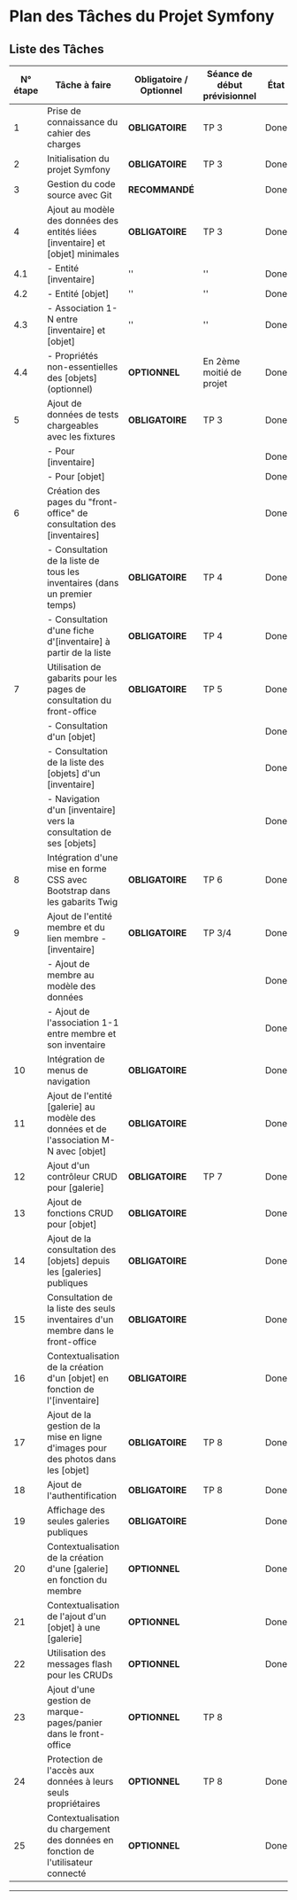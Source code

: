 # Plan des Tâches du Projet Symfony

## Liste des Tâches

| N° étape | Tâche à faire                                                                 | Obligatoire / Optionnel | Séance de début prévisionnel | État |
|----------|------------------------------------------------------------------------------|--------------------------|------------------------------|------|
| 1        | Prise de connaissance du cahier des charges                                  | **OBLIGATOIRE**          | TP 3                         |  Done    |
| 2        | Initialisation du projet Symfony                                             | **OBLIGATOIRE**          | TP 3                         |  Done    |
| 3        | Gestion du code source avec Git                                              | **RECOMMANDÉ**           |                              |  Done    |
| 4        | Ajout au modèle des données des entités liées [inventaire] et [objet] minimales | **OBLIGATOIRE**          | TP 3                         |  Done    |
| 4.1      | - Entité [inventaire]                                                       | ''                       | ''                           |  Done    |
| 4.2      | - Entité [objet]                                                            | ''                       | ''                           |  Done    |
| 4.3      | - Association 1-N entre [inventaire] et [objet]                             | ''                       | ''                           |  Done    |
| 4.4      | - Propriétés non-essentielles des [objets] (optionnel)                      | **OPTIONNEL**            | En 2ème moitié de projet     |  Done    |
| 5        | Ajout de données de tests chargeables avec les fixtures                     | **OBLIGATOIRE**          | TP 3                         |  Done    |
|          | - Pour [inventaire]                                                        |                          |                              |  Done    |
|          | - Pour [objet]                                                             |                          |                              |  Done    |
| 6        | Création des pages du "front-office" de consultation des [inventaires]      |                          |                              |  Done    |
|          | - Consultation de la liste de tous les inventaires (dans un premier temps)  | **OBLIGATOIRE**          | TP 4                         |  Done    |
|          | - Consultation d'une fiche d'[inventaire] à partir de la liste             | **OBLIGATOIRE**          | TP 4                         |  Done    |
| 7        | Utilisation de gabarits pour les pages de consultation du front-office      | **OBLIGATOIRE**          | TP 5                         |  Done    |
|          | - Consultation d'un [objet]                                                |                          |                              |  Done    |
|          | - Consultation de la liste des [objets] d'un [inventaire]                  |                          |                              |  Done    |
|          | - Navigation d'un [inventaire] vers la consultation de ses [objets]        |                          |                              |  Done    |
| 8        | Intégration d'une mise en forme CSS avec Bootstrap dans les gabarits Twig   | **OBLIGATOIRE**          | TP 6                         |  Done    |
| 9        | Ajout de l'entité membre et du lien membre - [inventaire]                   | **OBLIGATOIRE**          | TP 3/4                       |  Done    |
|          | - Ajout de membre au modèle des données                                    |                          |                              |  Done    |
|          | - Ajout de l'association 1-1 entre membre et son inventaire                |                          |                              |  Done    |
| 10       | Intégration de menus de navigation                                          | **OBLIGATOIRE**          |                              |  Done    |
| 11       | Ajout de l'entité [galerie] au modèle des données et de l'association M-N avec [objet] | **OBLIGATOIRE**          |                              |  Done    |
| 12       | Ajout d'un contrôleur CRUD pour [galerie]                                   | **OBLIGATOIRE**          | TP 7                         |  Done    |
| 13       | Ajout de fonctions CRUD pour [objet]                                        | **OBLIGATOIRE**          |                              |  Done    |
| 14       | Ajout de la consultation des [objets] depuis les [galeries] publiques       | **OBLIGATOIRE**          |                              |  Done    |
| 15       | Consultation de la liste des seuls inventaires d'un membre dans le front-office | **OBLIGATOIRE**          |                              |  Done    |
| 16       | Contextualisation de la création d'un [objet] en fonction de l'[inventaire] | **OBLIGATOIRE**          |                              |  Done    |
| 17       | Ajout de la gestion de la mise en ligne d'images pour des photos dans les [objet] | **OBLIGATOIRE**          | TP 8                         |  Done    |
| 18       | Ajout de l'authentification                                                | **OBLIGATOIRE**          | TP 8                         |  Done    |
| 19       | Affichage des seules galeries publiques                                     | **OBLIGATOIRE**          |                              |  Done    |
| 20       | Contextualisation de la création d'une [galerie] en fonction du membre      | **OPTIONNEL**            |                              |  Done    |
| 21       | Contextualisation de l'ajout d'un [objet] à une [galerie]                  | **OPTIONNEL**            |                              |  Done    |
| 22       | Utilisation des messages flash pour les CRUDs                               | **OPTIONNEL**            |                              |  Done    |
| 23       | Ajout d'une gestion de marque-pages/panier dans le front-office            | **OPTIONNEL**            | TP 8                         |     |
| 24       | Protection de l'accès aux données à leurs seuls propriétaires              | **OPTIONNEL**            | TP 8                         |  Done    |
| 25       | Contextualisation du chargement des données en fonction de l'utilisateur connecté | **OPTIONNEL**            |                              |  Done    |

---
